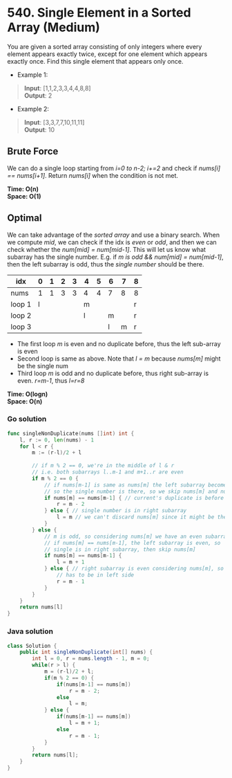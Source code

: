 # 540. Single Element in a Sorted Array (Medium)

You are given a sorted array consisting of only integers where every element appears exactly twice,
except for one element which appears exactly once. Find this single element that appears only once.

- Example 1:
> **Input**: [1,1,2,3,3,4,4,8,8] <br>
> **Output**: 2
- Example 2:
> **Input**: [3,3,7,7,10,11,11] <br>
> **Output**: 10

## Brute Force
We can do a single loop starting from *i=0 to n-2; i+=2* and check if *nums[i] == nums[i+1]*.
Return *nums[i]* when the condition is not met.

**Time: O(n) <br> Space: O(1)**

## Optimal
We can take advantage of the *sorted array* and use a binary search. When we compute *mid*, we can
check if the idx is *even* or *odd*, and then we can check whether the *num[mid] = num[mid-1]*.
This will let us know what subarray has the single number. 
E.g. if *m is odd && num[mid] = num[mid-1]*, then the left subarray is odd, thus the *single number*
should be there.

idx | 0 | 1 | 2 | 3 | 4 | 5 | 6 | 7 | 8
--- | --- | --- | --- | --- | --- | --- | --- | --- | ---
nums| 1 | 1 | 3 | 3 | 4 | 4 | 7 | 8 | 8
loop 1 | l | | | | m | | | | r
loop 2 | | | | | l | | m | | r
loop 3 | | | | | | | l | m | r

- The first loop *m* is even and no duplicate before, thus the left sub-array is even
- Second loop is same as above. Note that *l = m* because *nums[m]* might be the single num
- Third loop *m* is odd and no duplicate before, thus right sub-array is even. *r=m-1*, thus *l=r=8*

**Time: O(logn) <br> Space: O(n)**

### Go solution
```go
func singleNonDuplicate(nums []int) int {
    l, r := 0, len(nums) - 1
    for l < r {
        m := (r-l)/2 + l
    
        // if m % 2 == 0, we're in the middle of l & r
        // i.e. both subarrays l..m-1 and m+1..r are even
        if m % 2 == 0 {
            // if nums[m-1] is same as nums[m] the left subarray becomes odd
            // so the single number is there, so we skip nums[m] and nums[m-1]
            if nums[m] == nums[m-1] { // current's duplicate is before
                r = m - 2
            } else { // single number is in right subarray
                l = m // we can't discard nums[m] since it might be the single num
            }
        } else {
            // m is odd, so considering nums[m] we have an even subarray.
            // if nums[m] == nums[m-1], the left subarray is even, so
            // single is in right subarray, then skip nums[m]
            if nums[m] == nums[m-1] {
                l = m + 1
            } else { // right subarray is even considering nums[m], so single 
                // has to be in left side
                r = m - 1
            }
        }
    }
    return nums[l]
}
```
### Java solution
```java
class Solution {
    public int singleNonDuplicate(int[] nums) {
        int l = 0, r = nums.length - 1, m = 0;
        while(r > l) {
            m = (r-l)/2 + l;
            if(m % 2 == 0) {
                if(nums[m-1] == nums[m])
                    r = m - 2;
                else
                    l = m;
            } else {
                if(nums[m-1] == nums[m])
                    l = m + 1;
                else
                    r = m - 1;
            }
        }
        return nums[l];
    }
}
```